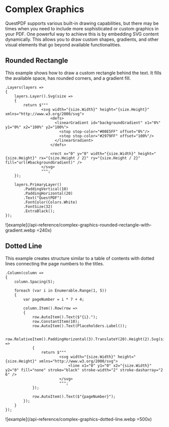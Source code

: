 # Complex Graphics

QuestPDF supports various built-in drawing capabilities, but there may be times when you need to include more sophisticated or custom graphics in your PDF. 
One powerful way to achieve this is by embedding SVG content dynamically. 
This allows you to draw custom shapes, gradients, and other visual elements that go beyond available functionalities.


## Rounded Rectangle

This example shows how to draw a custom rectangle behind the text. 
It fills the available space, has rounded corners, and a gradient fill.

```c#{3-17}
.Layers(layers =>
{
    layers.Layer().Svg(size =>
    {
        return $"""
                <svg width="{size.Width}" height="{size.Height}" xmlns="http://www.w3.org/2000/svg">
                    <defs>
                      <linearGradient id="backgroundGradient" x1="0%" y1="0%" x2="100%" y2="100%">
                        <stop stop-color="#00E5FF" offset="0%"/>
                        <stop stop-color="#2979FF" offset="100%"/>
                      </linearGradient>
                    </defs>
                
                    <rect x="0" y="0" width="{size.Width}" height="{size.Height}" rx="{size.Height / 2}" ry="{size.Height / 2}" fill="url(#backgroundGradient)" />
                </svg>
                """;
    });

    layers.PrimaryLayer()
        .PaddingVertical(10)
        .PaddingHorizontal(20)
        .Text("QuestPDF")
        .FontColor(Colors.White)
        .FontSize(32)
        .ExtraBlack();
});
```

![example](/api-reference/complex-graphics-rounded-rectangle-with-gradient.webp =240x)


## Dotted Line

This example creates structure similar to a table of contents with dotted lines connecting the page numbers to the titles.

```c#{15-22}
.Column(column =>
{
    column.Spacing(5);
    
    foreach (var i in Enumerable.Range(1, 5))
    {
        var pageNumber = i * 7 + 4;
        
        column.Item().Row(row =>
        {
            row.AutoItem().Text($"{i}.");
            row.ConstantItem(10);
            row.AutoItem().Text(Placeholders.Label());

            row.RelativeItem().PaddingHorizontal(3).TranslateY(20).Height(2).Svg(size =>
            {
                return $"""
                        <svg width="{size.Width}" height="{size.Height}" xmlns="http://www.w3.org/2000/svg">
                            <line x1="0" y1="0" x2="{size.Width}" y2="0" fill="none" stroke="black" stroke-width="2" stroke-dasharray="2 6" />
                        </svg>
                        """;
            });

            row.AutoItem().Text($"{pageNumber}");
        });
    }
});
```

![example](/api-reference/complex-graphics-dotted-line.webp =500x)
